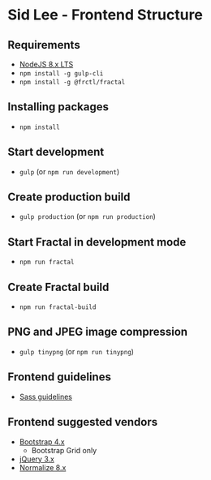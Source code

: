 # Sid Lee - Frontend Structure

## Requirements
- [NodeJS 8.x LTS](https://nodejs.org/en/)
- `npm install -g gulp-cli`
- `npm install -g @frctl/fractal`

## Installing packages
- `npm install`

## Start development
- `gulp` (or `npm run development`)
    
## Create production build
- `gulp production` (or `npm run production`)

## Start Fractal in development mode
- `npm run fractal`

## Create Fractal build
- `npm run fractal-build`
    
## PNG and JPEG image compression
- `gulp tinypng` (or `npm run tinypng`)

## Frontend guidelines
- [Sass guidelines](src/scss/README.md)
    
## Frontend suggested vendors
- [Bootstrap 4.x](https://getbootstrap.com/)
    - Bootstrap Grid only
- [jQuery 3.x](https://code.jquery.com/)
- [Normalize 8.x](https://necolas.github.io/normalize.css/)
